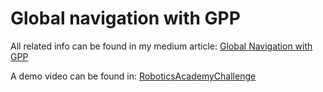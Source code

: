 # Global navigation with GPP

All related info can be found in my medium article: [Global Navigation with GPP](https://medium.com/@oscar.personal/global-navigation-with-gpp-865fdc276b37)

A demo video can be found in: [RoboticsAcademyChallenge](https://youtu.be/tXE08TJHol8)
